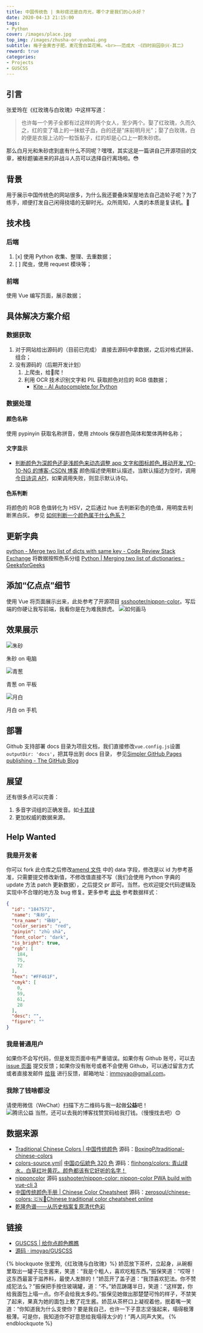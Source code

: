 ```yaml
---
title: 中国传统色 | 朱砂痣还是白月光，哪个才是我们的心头好？
date: 2020-04-13 21:15:00
tags:
- Python
cover: /images/place.jpg
top_img: /images/zhusha-or-yuebai.png
subtitle: 梅子金黄杏子肥，麦花雪白菜花稀。<br>——范成大 ·《四时田园杂兴·其二》
reward: true
categories:
- Projects
- GUSCSS
---
```


## 引言
张爱玲在《红玫瑰与白玫瑰》中这样写道：
> 也许每一个男子全都有过这样的两个女人，至少两个。娶了红玫瑰，久而久之，红的变了墙上的一抹蚊子血，白的还是"床前明月光”；娶了白玫瑰，白的便是衣服上沾的一粒饭黏子，红的却是心口上一颗朱砂痣。

那么白月光和朱砂痣到底有什么不同呢？嘿嘿，其实这是一篇讲自己开源项目的文章，被标题骗进来的非战斗人员可以选择自行离场啦。😳

## 背景

用于展示中国传统色的网站很多，为什么我还要叠床架屋地去自己造轮子呢？为了练手，顺便打发自己闲得挠墙的无聊时光。众所周知，人类的本质是复读机。🤬

## 技术栈

### 后端
1. [x] 使用 Python 收集、整理、去重数据；
2. [ ] 爬虫，使用 request 模块等；

### 前端
 使用 Vue 编写页面，展示数据；

## 具体解决方案介绍

### 数据获取
1. 对于网站给出源码的（目前已完成）
    直接去源码中拿数据，之后对格式拼装、组合；
2. 没有源码的（后期开发计划）
    1. 上爬虫，给👴爬！
    2. 利用 OCR 技术识别文字和 PIL 获取颜色对应的 RGB 值数据；
        - [Kite - AI Autocomplete for Python](https://kite.com/python/answers/how-get-the-rgb-values-of-an-image-using-pil-in-python)

### 数据处理

#### 颜色名称

使用 pypinyin 获取名称拼音，使用 zhtools 保存颜色简体和繁体两种名称；

#### 文字显示
- [判断颜色为深颜色还是浅颜色来动态调整 app 文字和图标颜色_移动开发_YD-10-NG 的博客-CSDN 博客](https://blog.csdn.net/sinat_38184748/article/details/93002587)
颜色描述使用默认描述，当默认描述为空时，调用[今日诗词 API](https://www.jinrishici.com/)，如果调用失败，则显示默认诗句。

#### 色系判断
将颜色的 RGB 色值转化为 HSV，之后通过 hue 去判断彩色的色值，用明度去判断黑白灰。
参见 [如何判断一个颜色属于什么色系？](/blog/2020-04-15/tell-me-rgb-values-nearest-color-with-Python/)

## 更新字典
[python - Merge two list of dicts with same key - Code Review Stack Exchange](https://codereview.stackexchange.com/questions/209202/merge-two-list-of-dicts-with-same-key)
将数据按照色系分组
[Python | Merging two list of dictionaries - GeeksforGeeks](https://www.geeksforgeeks.org/python-merging-two-list-of-dictionaries/)

## 添加“亿点点”细节
使用 Vue 将页面展示出来，此处参考了开源项目 [ssshooter/nippon-color](https://github.com/ssshooter/nippon-color)。写后端的你硬让我写前端，我看你是在为难我胖虎。
![如何画马](/images/draw_horse.jpeg)


## 效果展示

![朱砂](/images/zhusha.png)
<figcaption>朱砂 on 电脑</figcaption>

![青葱](/images/iPad-with-case-on-wood-table.png)
<figcaption>青葱 on 平板</figcaption>

![月白](/images/yuebai.png)
<figcaption>月白 on 手机</figcaption>

## 部署
Github 支持部署 docs 目录为项目文档，我们直接修改`vue.config.js`设置`outputDir: 'docs'`，把其导出到 docs 目录，
参见[Simpler GitHub Pages publishing - The GitHub Blog](https://github.blog/2016-08-17-simpler-github-pages-publishing/)

## 展望
还有很多点可以完善：
1. 多音字词组的正确发音。如[卡其绿](https://colors.masantu.com/#/?colorId=100115112)
2. 更加权威的数据来源。

## Help Wanted

### 我是开发者
你可以 fork 此仓库之后修改[amend 文件](https://github.com/imoyao/GUSCSS/blob/dev/_data/amend.json) 中的 data 字段，修改是以 id 为参考基准，只需要提交修改新值，不修改值直接不写（我们会使用 Python 字典的 update 方法 patch 更新数据），之后提交 pr 即可。当然，也欢迎提交代码逻辑及实现中不合理的地方及 bug 修复。更多参考 [此处](https://github.com/imoyao/GUSCSS/projects/1)
参考数据样式：
```json
{
  "id": "1847572",
  "name": "朱砂",
  "tra_name": "硃砂",
  "color_series": "red",
  "pinyin": "zhū shā",
  "font_color": "dark",
  "is_bright": true,
  "rgb": [
    184,
    75,
    72
  ],
  "hex": "#FF461F",
  "cmyk": [
    0,
    59,
    61,
    28
  ],
  "desc": "",
  "figure": ""
}
```

### 我是普通用户
如果你不会写代码，但是发现页面中有严重错误。如果你有 Github 账号，可以去 [issue 页面](https://github.com/imoyao/GUSCSS/issues) 提交反馈；如果你没有账号或者不会使用 Github，可以通过留言方式或者直接发邮件 [给我](mailto:immoyao@gmail.com) 进行反馈，邮箱地址：immoyao@gmail.com。

### 我除了钱啥都没
请使用微信（WeChat）扫描下方二维码与我一起做**公益**吧！  
![腾讯公益](https://www.masantu.com/img/PublicWelfare-for-Children.jpg)
当然，还可以去我的博客找赞赏码给我打钱。（慢慢找去吧）😊

## 数据来源
- [Traditional Chinese Colors | 中国传统颜色](http://boxingp.github.io/traditional-chinese-colors/)
    源码：[BoxingP/traditional-chinese-colors](https://github.com/BoxingP/traditional-chinese-colors)
- [colors-source.yml](https://colors.flinhong.com/)| [中国の伝統色 320 色](https://htmlcss.jp/color/china.html)
    源码：[flinhong/colors: 青山绿水，白草红叶黄花。颜色都该有它好听的名字！](https://github.com/flinhong/colors/)
- [nipponcolor](https://ssshooter.github.io/nippon-color/#/) 
    源码 [ssshooter/nippon-color: nippon-color PWA build with vue-cli 3](https://github.com/ssshooter/nippon-color)
- [中国传统颜色手册 | Chinese Color Cheatsheet](https://colors.ichuantong.cn/)
    源码：[zerosoul/chinese-colors: 🇨🇳🎨Chinese traditional color cheatsheet online](https://github.com/zerosoul/chinese-colors)
- [乾隆色谱——从历史档案复原清代色彩](https://www.douban.com/doulist/34917690/)

## 链接
- [GUSCSS | 给你点颜色瞧瞧](https://colors.masantu.com/#/)
- [源码 · imoyao/GUSCSS](https://github.com/imoyao/GUSCSS)

{% blockquote 张爱玲,《红玫瑰与白玫瑰》%}
娇蕊放下茶杯，立起身，从碗橱里取出一罐子花生酱来，笑道：“我是个粗人，喜欢吃粗东西。”振保笑道：“哎呀！这东西最富于滋养料，最使人发胖的！”娇蕊开了盖子道：“我顶喜欢犯法。你不赞成犯法么？”振保把手按住玻璃罐，道：“不。”娇蕊踌躇半日，笑道：“这样罢，你给我面包上塌一点。你不会给我太多的。”振保见她做出那楚楚可怜的样子，不禁笑了起来，果真为她的面包上敷了花生酱。娇蕊从茶杯口上凝视着他，抿着嘴一笑道：“你知道我为什么支使你？要是我自己，也许一下子意志坚强起来，塌得极薄极薄。可是你，我知道你不好意思给我塌得太少的！”两人同声大笑。
{% endblockquote %}